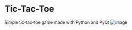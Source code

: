 # Tic-Tac-Toe
Simple tic-tac-toe game made with Python and PyQt
![image](https://user-images.githubusercontent.com/30330337/134968014-08cfa22c-5ae8-45cd-8690-ea69db734bff.png)

